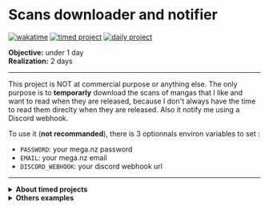 # Scans downloader and notifier
[![wakatime](https://wakatime.com/badge/github/AiroPi/scantrad-auto-download.svg)](https://wakatime.com/badge/github/AiroPi/scantrad-auto-download)
[![timed project](https://img.shields.io/badge/dynamic/json?color=blueviolet&label=%23&prefix=timedproject%20%3A%20&query=total_count&url=https%3A%2F%2Fapi.github.com%2Fsearch%2Frepositories%3Fq%3D%2523timedproject%2Buser%3AAiroPi)](https://github.com/AiroPi?tab=repositories&q=%23timedproject)
[![daily project](https://img.shields.io/badge/dynamic/json?color=blueviolet&label=%23&prefix=dailyproject%20%3A%20&query=total_count&url=https%3A%2F%2Fapi.github.com%2Fsearch%2Frepositories%3Fq%3D%2523dailyproject%2Buser%3AAiroPi)](https://github.com/AiroPi?tab=repositories&q=%23dailyproject)

**Objective:** under 1 day  
**Realization:** 2 days

---
This project is NOT at commercial purpose or anything else. The only purpose is to **temporarly** download the scans of mangas that I like and want to read when they are released, because I don't always have the time to read them direclty when they are released.
Also it notify me using a Discord webhook.

To use it (**not recommanded**), there is 3 optionnals environ variables to set :
- `PASSWORD`: your mega.nz password
- `EMAIL`: your mega.nz email
- `DISCORD_WEBHOOK`: your discord webhook url

---
<details>
  <summary><b>About timed projects</b></summary>
  
  A [timed project](https://github.com/AiroPi?tab=repositories&q=%23timedproject&type=&language=&sort=) is a project idea that I have to realize under a time I defined. It is a challenge for me to respect the time.  
</details>
<details>
  <summary><b>Others examples</b></summary>

[![timed project](https://img.shields.io/badge/dynamic/json?color=blueviolet&label=%23&prefix=timedproject%20%3A%20&query=total_count&url=https%3A%2F%2Fapi.github.com%2Fsearch%2Frepositories%3Fq%3D%2523timedproject%2Buser%3AAiroPi)](https://github.com/AiroPi?tab=repositories&q=%23timedproject)
[![hourly project](https://img.shields.io/badge/dynamic/json?color=blueviolet&label=%23&prefix=hourlyproject%20%3A%20&query=total_count&url=https%3A%2F%2Fapi.github.com%2Fsearch%2Frepositories%3Fq%3D%2523hourlyproject%2Buser%3AAiroPi)](https://github.com/AiroPi?tab=repositories&q=%23hourlyproject)
[![daily project](https://img.shields.io/badge/dynamic/json?color=blueviolet&label=%23&prefix=dailyproject%20%3A%20&query=total_count&url=https%3A%2F%2Fapi.github.com%2Fsearch%2Frepositories%3Fq%3D%2523dailyproject%2Buser%3AAiroPi)](https://github.com/AiroPi?tab=repositories&q=%23dailyproject)
[![weekly project](https://img.shields.io/badge/dynamic/json?color=blueviolet&label=%23&prefix=weeklyproject%20%3A%20&query=total_count&url=https%3A%2F%2Fapi.github.com%2Fsearch%2Frepositories%3Fq%3D%2523weeklyproject%2Buser%3AAiroPi)](https://github.com/AiroPi?tab=repositories&q=%23weeklyproject)
[![monthly project](https://img.shields.io/badge/dynamic/json?color=blueviolet&label=%23&prefix=monthlyproject%20%3A%20&query=total_count&url=https%3A%2F%2Fapi.github.com%2Fsearch%2Frepositories%3Fq%3D%2523monthlyproject%2Buser%3AAiroPi)](https://github.com/AiroPi?tab=repositories&q=%23monthlyproject)
</details>
